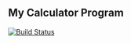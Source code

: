 ## My Calculator Program
[![Build Status](https://app.travis-ci.com/yash3012/calc_example.svg?branch=main)](https://app.travis-ci.com/yash3012/calc_example)